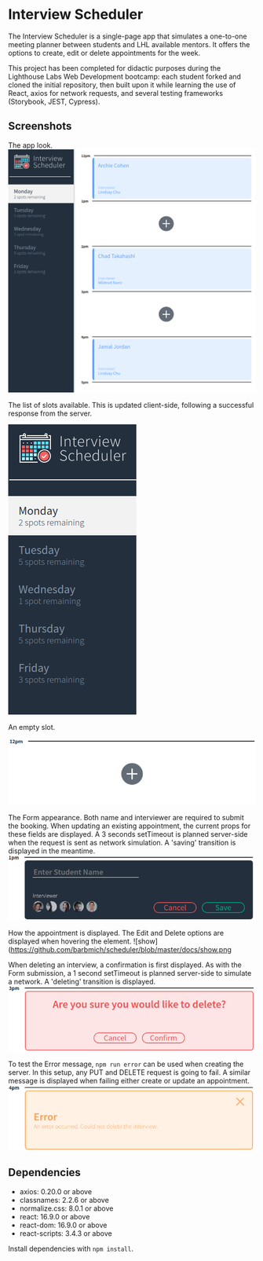 # Interview Scheduler

The Interview Scheduler is a single-page app that simulates a one-to-one meeting planner between students and LHL available mentors.
It offers the options to create, edit or delete appointments for the week.

This project has been completed for didactic purposes during the Lighthouse Labs Web Development bootcamp: each student forked and cloned the initial repository, then built upon it while learning the use of React, axios for network requests, and several testing frameworks (Storybook, JEST, Cypress).

## Screenshots

The app look.
![app](https://github.com/barbmich/scheduler/blob/master/docs/app.png)

The list of slots available. This is updated client-side, following a successful response from the server.

![slots-available](https://github.com/barbmich/scheduler/blob/master/docs/slots-available.png)

An empty slot.

![empty](https://github.com/barbmich/scheduler/blob/master/docs/empty.png)

The Form appearance. Both name and interviewer are required to submit the booking. When updating an existing appointment, the current props for these fields are displayed. A 3 seconds setTimeout is planned server-side when the request is sent as network simulation. A 'saving' transition is displayed in the meantime.
![form](https://github.com/barbmich/scheduler/blob/master/docs/form.png)

How the appointment is displayed. The Edit and Delete options are displayed when hovering the element.
![show](https://github.com/barbmich/scheduler/blob/master/docs/show.png

When deleting an interview, a confirmation is first displayed. As with the Form submission, a 1 second setTimeout is planned server-side to simulate a network. A 'deleting' transition is displayed.
![delete](https://github.com/barbmich/scheduler/blob/master/docs/delete.png)

To test the Error message, `npm run error` can be used when creating the server. In this setup, any PUT and DELETE request is going to fail. A similar message is displayed when failing either create or update an appointment.
![error](https://github.com/barbmich/scheduler/blob/master/docs/error.png)

## Dependencies

* axios: 0.20.0 or above
* classnames: 2.2.6 or above
* normalize.css: 8.0.1 or above
* react: 16.9.0 or above
* react-dom: 16.9.0 or above
* react-scripts: 3.4.3 or above

Install dependencies with `npm install`.
